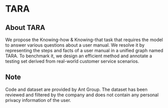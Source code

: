 # TARA

## About TARA
We propose the Knowing-how & Knowing-that task that requires the model to answer various questions about a user manual. We resolve it by representing the steps and facts of a user manual in a unified graph named TARA. To benchmark it, we design an efficient method and annotate a testing set derived from real-world customer service scenarios.

## Note
Code and dataset are provided by Ant Group. The dataset has been reviewed and filtered by the company and does not contain any personal privacy information of the user.



